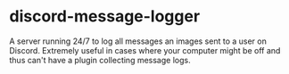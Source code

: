 # discord-message-logger
A server running 24/7 to log all messages an images sent to a user on Discord. Extremely useful in cases where your computer might be off and thus can't have a plugin collecting message logs.
